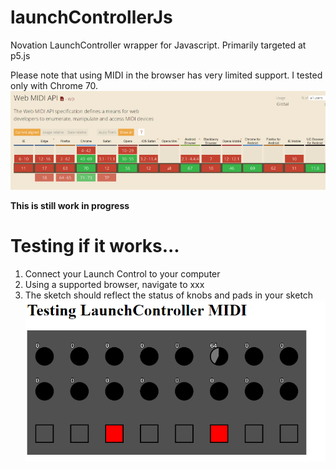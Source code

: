 # launchControllerJs
Novation LaunchController wrapper for Javascript. Primarily targeted at p5.js

Please note that using MIDI in the browser has very limited support. 
I tested only with Chrome 70.
![](2018-11-06-21-59-42.png)

**This is still work in progress**


# Testing if it works...

1. Connect your Launch Control to your computer
2. Using a supported browser, navigate to xxx
3. The sketch should reflect the status of knobs and pads in your sketch
![](2018-11-06-22-14-16.png)



